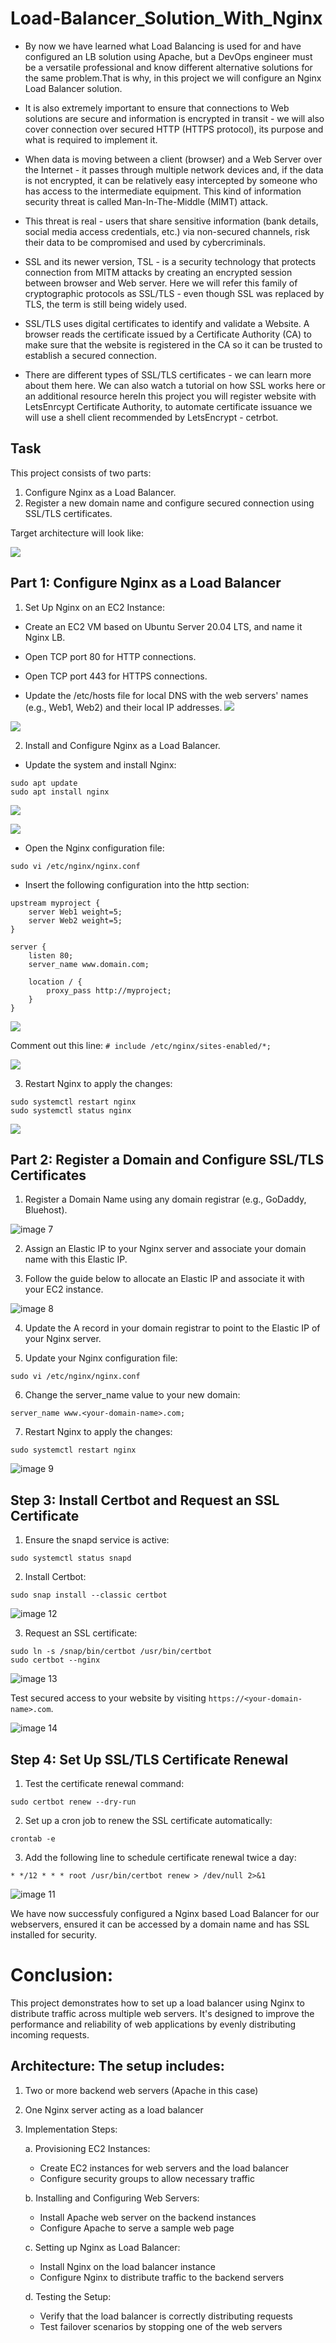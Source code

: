 # Load-Balancer_Solution_With_Nginx

* By now we have learned what Load Balancing is used for and have configured an LB solution using Apache, but a DevOps engineer must be a versatile professional and know different alternative solutions for the same problem.That is why, in this project we will configure an Nginx Load Balancer solution.

* It is also extremely important to ensure that connections to Web solutions are secure and information is encrypted in transit - we will also cover connection over secured HTTP (HTTPS protocol), its purpose and what is required to implement it.

* When data is moving between a client (browser) and a Web Server over the Internet - it passes through multiple network devices and, if the data is not encrypted, it can be relatively easy intercepted by someone who has 
access to the intermediate equipment. This kind of information security threat is called Man-In-The-Middle (MIMT) attack.

* This threat is real - users that share sensitive information (bank details, social media access credentials, etc.) via non-secured channels, risk their data to be compromised and used by cybercriminals.

* SSL and its newer version, TSL - is a security technology that protects connection from MITM attacks by creating an encrypted session between browser and Web server. Here we will refer this family of cryptographic protocols as SSL/TLS - even though SSL was replaced by TLS, the term is still being widely used.

* SSL/TLS uses digital certificates to identify and validate a Website. A browser reads the certificate issued by a Certificate Authority (CA) to make sure that the website is registered in the CA so it can be trusted to establish a secured connection.

* There are different types of SSL/TLS certificates - we can learn more about them here. We can also watch a tutorial on how SSL works here or an additional resource hereIn this project you will register website with LetsEnrcypt Certificate Authority, to automate certificate issuance we will use a shell client recommended by LetsEncrypt - cetrbot.


## Task

This project consists of two parts:
1. Configure Nginx as a Load Balancer.
2. Register a new domain name and configure secured connection using SSL/TLS certificates.

Target architecture will look like:

![](./images/diagram.png)




## Part 1: Configure Nginx as a Load Balancer

1. Set Up Nginx on an EC2 Instance:

* Create an EC2 VM based on Ubuntu Server 20.04 LTS, and name it Nginx LB.

* Open TCP port 80 for HTTP connections.

* Open TCP port 443 for HTTPS connections.

* Update the /etc/hosts file for local DNS with the web servers' names (e.g., Web1, Web2) and their local IP addresses.
![](./images/security_group.png)




![](./images/host.png)



2. Install and Configure Nginx as a Load Balancer.

* Update the system and install Nginx:
```
sudo apt update
sudo apt install nginx
```
![](./images/update.png)

![](./images/nginx.png)




* Open the Nginx configuration file:

```
sudo vi /etc/nginx/nginx.conf
```

* Insert the following configuration into the http section:

```
upstream myproject {
    server Web1 weight=5;
    server Web2 weight=5;
}

server {
    listen 80;
    server_name www.domain.com;

    location / {
        proxy_pass http://myproject;
    }
}
```
![](./images/)

Comment out this line: ```# include /etc/nginx/sites-enabled/*;```

![](./images/nginx_config.png)


3. Restart Nginx to apply the changes:

```
sudo systemctl restart nginx
sudo systemctl status nginx
```
![](./images/nginx_status.png)


## Part 2: Register a Domain and Configure SSL/TLS Certificates

1. Register a Domain Name using any domain registrar (e.g., GoDaddy, Bluehost).

![image 7](https://github.com/Captnfresh/Load-Balancer_Solution_With_Nginx/blob/main/LBS%20with%20Nginx%20and%20SSL%20and%20TLS/image%207.jpg)

2. Assign an Elastic IP to your Nginx server and associate your domain name with this Elastic IP.

3. Follow the guide below to allocate an Elastic IP and associate it with your EC2 instance.

![image 8](https://github.com/Captnfresh/Load-Balancer_Solution_With_Nginx/blob/main/LBS%20with%20Nginx%20and%20SSL%20and%20TLS/image%208.jpg)

4. Update the A record in your domain registrar to point to the Elastic IP of your Nginx server.

5. Update your Nginx configuration file:

```
sudo vi /etc/nginx/nginx.conf 
```

6. Change the server_name value to your new domain:

```
server_name www.<your-domain-name>.com;
```

7. Restart Nginx to apply the changes:

```
sudo systemctl restart nginx
```
![image 9](https://github.com/Captnfresh/Load-Balancer_Solution_With_Nginx/blob/main/LBS%20with%20Nginx%20and%20SSL%20and%20TLS/image%209.jpg)

## Step 3: Install Certbot and Request an SSL Certificate

1. Ensure the snapd service is active:
```
sudo systemctl status snapd
```
2. Install Certbot:
```
sudo snap install --classic certbot
```
![image 12](https://github.com/Captnfresh/Load-Balancer_Solution_With_Nginx/blob/main/LBS%20with%20Nginx%20and%20SSL%20and%20TLS/image%2012.jpg)

3. Request an SSL certificate:

```
sudo ln -s /snap/bin/certbot /usr/bin/certbot
sudo certbot --nginx
```

![image 13](https://github.com/Captnfresh/Load-Balancer_Solution_With_Nginx/blob/main/LBS%20with%20Nginx%20and%20SSL%20and%20TLS/image%2013.jpg)

Test secured access to your website by visiting `https://<your-domain-name>.com`.

![image 14](https://github.com/Captnfresh/Load-Balancer_Solution_With_Nginx/blob/main/LBS%20with%20Nginx%20and%20SSL%20and%20TLS/image%2014.jpg)

## Step 4: Set Up SSL/TLS Certificate Renewal

1. Test the certificate renewal command:
```
sudo certbot renew --dry-run
```

2. Set up a cron job to renew the SSL certificate automatically:
```
crontab -e
```

3. Add the following line to schedule certificate renewal twice a day:

```
* */12 * * * root /usr/bin/certbot renew > /dev/null 2>&1
```

![image 11](https://github.com/Captnfresh/Load-Balancer_Solution_With_Nginx/blob/main/LBS%20with%20Nginx%20and%20SSL%20and%20TLS/image%2011.jpg)

We have now successfuly configured a Nginx based Load Balancer for our webservers, ensured it can be accessed by a domain name and has SSL installed for security.

# Conclusion:

This project demonstrates how to set up a load balancer using Nginx to distribute traffic across multiple web servers. It's designed to improve the performance and reliability of web applications by evenly distributing incoming requests.

## Architecture: The setup includes:
1. Two or more backend web servers (Apache in this case)

2. One Nginx server acting as a load balancer

3. Implementation Steps:

   a. Provisioning EC2 Instances:
   * Create EC2 instances for web servers and the load balancer
   * Configure security groups to allow necessary traffic
 
   b. Installing and Configuring Web Servers:
   * Install Apache web server on the backend instances
   * Configure Apache to serve a sample web page

   c. Setting up Nginx as Load Balancer:
   * Install Nginx on the load balancer instance
   * Configure Nginx to distribute traffic to the backend servers

   d. Testing the Setup:
   * Verify that the load balancer is correctly distributing requests
   * Test failover scenarios by stopping one of the web servers
